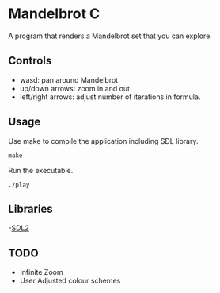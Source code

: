 # Mandelbrot C

A program that renders a Mandelbrot set that you can explore. 

## Controls
- wasd: pan around Mandelbrot.
- up/down arrows: zoom in and out
- left/right arrows: adjust number of iterations in formula. 

## Usage
Use make to compile the application including SDL library.
```
make
```

Run the executable. 
```
./play

```

## Libraries
-[SDL2](https://www.libsdl.org/) 

## TODO
- Infinite Zoom
- User Adjusted colour schemes
